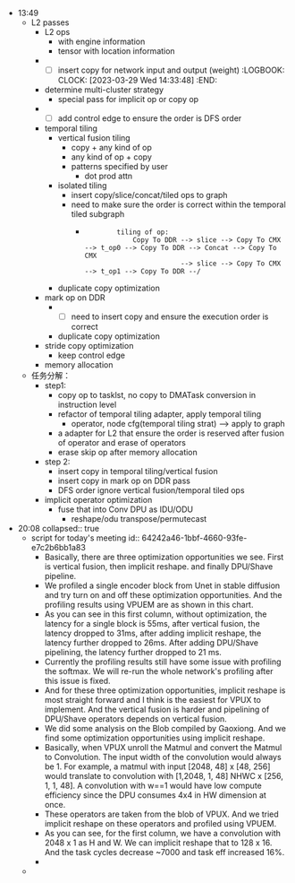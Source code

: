 - 13:49
	- L2 passes
		- L2 ops
			- with engine information
			- tensor with location information
		- - [ ] insert copy for network input and output (weight)
		  :LOGBOOK:
		  CLOCK: [2023-03-29 Wed 14:33:48]
		  :END:
		- determine multi-cluster strategy
			- special pass for implicit op or copy op
		- - [ ] add control edge to ensure the order is DFS order
		- temporal tiling
			- vertical fusion tiling
				- copy + any kind of op
				- any kind of op + copy
				- patterns specified by user
					- dot prod attn
			- isolated tiling
				- insert copy/slice/concat/tiled ops to graph
				- need to make sure the order is correct within the temporal tiled subgraph
					- ```
					          tiling of op:
					              Copy To DDR --> slice --> Copy To CMX --> t_op0 --> Copy To DDR --> Concat --> Copy To CMX
					                          --> slice --> Copy To CMX --> t_op1 --> Copy To DDR --/
					  ```
			- duplicate copy optimization
		- mark op on DDR
			- - [ ] need to insert copy and ensure the execution order is correct
			- duplicate copy optimization
		- stride copy optimization
			- keep control edge
		- memory allocation
	- 任务分解：
		- step1:
			- copy op to tasklst, no copy to DMATask conversion in instruction level
			- refactor of temporal tiling adapter, apply temporal tiling
				- operator, node cfg(temporal tiling strat) --> apply to graph
			- a adapter for L2 that ensure the order is reserved after fusion of operator and erase of operators
			- erase skip op after memory allocation
		- step 2:
			- insert copy in temporal tiling/vertical fusion
			- insert copy in mark op on DDR pass
			- DFS order ignore vertical fusion/temporal tiled ops
		- implicit operator optimization
			- fuse that into Conv DPU as IDU/ODU
				- reshape/odu transpose/permutecast
- 20:08
  collapsed:: true
	- script for today's meeting
	  id:: 64242a46-1bbf-4660-93fe-e7c2b6bb1a83
		- Basically, there are three optimization opportunities we see. First is vertical fusion, then implicit reshape. and finally DPU/Shave pipeline.
		- We profiled a single encoder block from Unet in stable diffusion and try turn on and off these optimization opportunities. And the profiling results using VPUEM are as shown in this chart.
		- As you can see in this first column, without optimization, the latency for a single block is 55ms, after vertical fusion, the latency dropped to 31ms, after adding implicit reshape, the latency further dropped to 26ms. After adding DPU/Shave pipelining, the latency further dropped to 21 ms.
		- Currently the profiling results still have some issue with profiling the softmax. We will re-run the whole network's profiling after this issue is fixed.
		- And for these three optimization opportunities, implicit reshape is most straight forward and I think is the easiest for VPUX to implement. And the vertical fusion is harder and pipelining of DPU/Shave operators depends on vertical fusion.
		- We did some analysis on the Blob compiled by Gaoxiong. And we find some optimization opportunities using implicit reshape.
		- Basically, when VPUX unroll the Matmul and convert the Matmul to Convolution. The input width of the convolution would always be 1. For example, a matmul with input [2048, 48] x [48, 256] would translate to convolution with [1,2048, 1, 48] NHWC x [256, 1, 1, 48]. A convolution with w==1 would have low compute efficiency since the DPU consumes 4x4 in HW dimension at once.
		- These operators are taken from the blob of VPUX. And we tried implicit reshape on these operators and profiled using VPUEM.
		- As you can see, for the first column, we have a convolution with 2048 x 1 as H and W. We can implicit reshape that to 128 x 16. And the task cycles decrease ~7000 and task eff increased 16%.
		-
	-